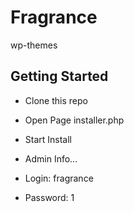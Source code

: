 # Fragrance
wp-themes

## Getting Started
- Clone this repo
- Open Page installer.php
- Start Install

- Admin Info...
- Login: fragrance
- Password: 1


